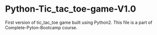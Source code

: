 # Python-Tic_tac_toe-game-V1.0
First version of tic_tac_toe game built using Python2.
This file is a part of Complete-Pyton-Bootcamp course.
